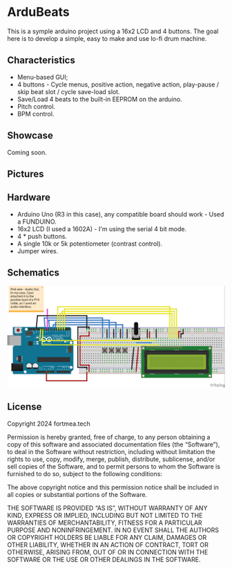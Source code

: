 # ArduBeats
This is a symple arduino project using a 16x2 LCD and 4 buttons. 
The goal here is to develop a simple, easy to make and use lo-fi drum machine.

## Characteristics
- Menu-based GUI;
- 4 buttons - Cycle menus, positive action, negative action, play-pause / skip beat slot / cycle save-load slot.
- Save/Load 4 beats to the built-in EEPROM on the arduino.
- Pitch control.
- BPM control.

## Showcase
Coming soon.

## Pictures

## Hardware
- Arduino Uno (R3 in this case), any compatible board should work - Used a FUNDUINO.
- 16x2 LCD (I used a 1602A) - I'm using the serial 4 bit mode.
- 4 * push buttons.
- A single 10k or 5k potentiometer (contrast control).
- Jumper wires.

## Schematics
![alt text](https://github.com/fortmea/arduino-drums/blob/main/ArduBeats_bb.jpg?raw=true)

## License
Copyright 2024 fortmea.tech

Permission is hereby granted, free of charge, to any person obtaining a copy of this software
and associated documentation files (the “Software”), to deal in the Software without
restriction, including without limitation the rights to use, copy, modify, merge, publish,
distribute, sublicense, and/or sell copies of the Software, and to permit persons to whom the 
Software is furnished to do so, subject to the following conditions:

The above copyright notice and this permission notice shall be included in all copies or
substantial portions of the Software.

THE SOFTWARE IS PROVIDED “AS IS”, WITHOUT WARRANTY OF ANY KIND, EXPRESS OR IMPLIED, INCLUDING 
BUT NOT LIMITED TO THE WARRANTIES OF MERCHANTABILITY, FITNESS FOR A PARTICULAR PURPOSE AND NONINFRINGEMENT. IN NO EVENT SHALL THE AUTHORS OR COPYRIGHT HOLDERS BE LIABLE FOR ANY CLAIM, DAMAGES OR OTHER LIABILITY, WHETHER IN AN ACTION OF CONTRACT, TORT OR OTHERWISE, ARISING FROM, OUT OF OR IN CONNECTION WITH THE SOFTWARE OR THE USE OR OTHER DEALINGS IN THE SOFTWARE.
